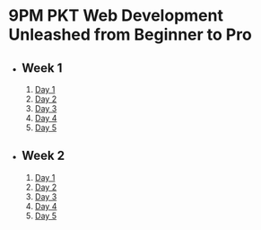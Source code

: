 # 9PM PKT Web Development Unleashed from Beginner to Pro

- ## Week 1

   1. [Day 1](https://www.facebook.com/iCodeguru/videos/1356852915737911)
   2. [Day 2](https://www.facebook.com/iCodeguru/videos/994301895924454)
   3. [Day 3](https://www.facebook.com/iCodeguru/videos/1140582220856643)
   4. [Day 4](https://www.facebook.com/iCodeguru/videos/953312003451864)
   5. [Day 5](https://www.facebook.com/watch/?v=3881294105417181)

- ## Week 2

   1. [Day 1](https://www.facebook.com/iCodeguru/videos/638464178543177)
   2. [Day 2](https://www.facebook.com/iCodeguru/videos/587990241064164)
   3. [Day 3](https://www.facebook.com/iCodeguru/videos/591675197242928)
   4. [Day 4](https://www.facebook.com/iCodeguru/videos/665313062638205)
   5. [Day 5](https://www.facebook.com/iCodeguru/videos/1155964815489647)

<!-- - ## Week 

   1. [Day 1]()
   2. [Day 2]()
   3. [Day 3]()
   4. [Day 4]()
   5. [Day 5]() -->

<!-- - ## Week 

   1. [Day 1]()
   2. [Day 2]()
   3. [Day 3]()
   4. [Day 4]()
   5. [Day 5]() -->